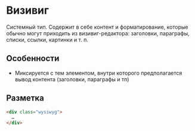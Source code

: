 # Визивиг

Системный тип. Содержит в себе контент и форматирование, которые обычно могут приходить из визивиг-редактора: заголовки, параграфы, списки, ссылки, картинки и т. п.

## Особенности

* Миксируется с тем элементом, внутри которого предполагается вывод контента (заголовки, параграфы и тп)

## Разметка

```html
<div class="wysiwyg">
  …
</div>
```
